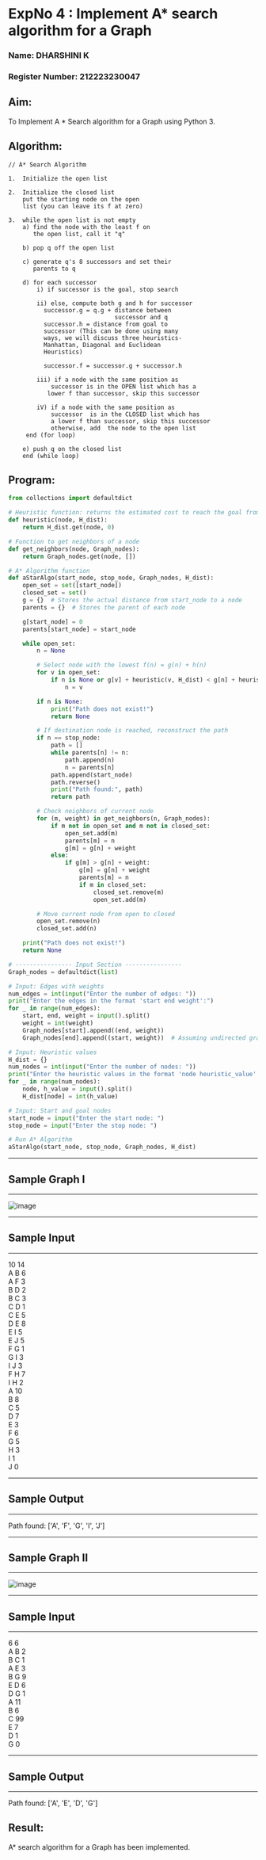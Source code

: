 <h1>ExpNo 4 : Implement A* search algorithm for a Graph</h1> 
<h3>Name: DHARSHINI K</h3>
<h3>Register Number: 212223230047</h3>

## Aim:
To Implement A * Search algorithm for a Graph using Python 3.

## Algorithm:
```
// A* Search Algorithm

1.  Initialize the open list

2.  Initialize the closed list
    put the starting node on the open 
    list (you can leave its f at zero)

3.  while the open list is not empty
    a) find the node with the least f on 
       the open list, call it "q"

    b) pop q off the open list
  
    c) generate q's 8 successors and set their 
       parents to q
   
    d) for each successor
        i) if successor is the goal, stop search
        
        ii) else, compute both g and h for successor
          successor.g = q.g + distance between 
                              successor and q
          successor.h = distance from goal to 
          successor (This can be done using many 
          ways, we will discuss three heuristics- 
          Manhattan, Diagonal and Euclidean 
          Heuristics)
          
          successor.f = successor.g + successor.h

        iii) if a node with the same position as 
            successor is in the OPEN list which has a 
           lower f than successor, skip this successor

        iV) if a node with the same position as 
            successor  is in the CLOSED list which has
            a lower f than successor, skip this successor
            otherwise, add  the node to the open list
     end (for loop)
  
    e) push q on the closed list
    end (while loop)
```

## Program:
```python
from collections import defaultdict

# Heuristic function: returns the estimated cost to reach the goal from the current node
def heuristic(node, H_dist):
    return H_dist.get(node, 0)

# Function to get neighbors of a node
def get_neighbors(node, Graph_nodes):
    return Graph_nodes.get(node, [])

# A* Algorithm function
def aStarAlgo(start_node, stop_node, Graph_nodes, H_dist):
    open_set = set([start_node])
    closed_set = set()
    g = {}  # Stores the actual distance from start_node to a node
    parents = {}  # Stores the parent of each node

    g[start_node] = 0
    parents[start_node] = start_node

    while open_set:
        n = None

        # Select node with the lowest f(n) = g(n) + h(n)
        for v in open_set:
            if n is None or g[v] + heuristic(v, H_dist) < g[n] + heuristic(n, H_dist):
                n = v

        if n is None:
            print("Path does not exist!")
            return None

        # If destination node is reached, reconstruct the path
        if n == stop_node:
            path = []
            while parents[n] != n:
                path.append(n)
                n = parents[n]
            path.append(start_node)
            path.reverse()
            print("Path found:", path)
            return path

        # Check neighbors of current node
        for (m, weight) in get_neighbors(n, Graph_nodes):
            if m not in open_set and m not in closed_set:
                open_set.add(m)
                parents[m] = n
                g[m] = g[n] + weight
            else:
                if g[m] > g[n] + weight:
                    g[m] = g[n] + weight
                    parents[m] = n
                    if m in closed_set:
                        closed_set.remove(m)
                        open_set.add(m)

        # Move current node from open to closed
        open_set.remove(n)
        closed_set.add(n)

    print("Path does not exist!")
    return None

# ---------------- Input Section ----------------
Graph_nodes = defaultdict(list)

# Input: Edges with weights
num_edges = int(input("Enter the number of edges: "))
print("Enter the edges in the format 'start end weight':")
for _ in range(num_edges):
    start, end, weight = input().split()
    weight = int(weight)
    Graph_nodes[start].append((end, weight))
    Graph_nodes[end].append((start, weight))  # Assuming undirected graph

# Input: Heuristic values
H_dist = {}
num_nodes = int(input("Enter the number of nodes: "))
print("Enter the heuristic values in the format 'node heuristic_value':")
for _ in range(num_nodes):
    node, h_value = input().split()
    H_dist[node] = int(h_value)

# Input: Start and goal nodes
start_node = input("Enter the start node: ")
stop_node = input("Enter the stop node: ")

# Run A* Algorithm
aStarAlgo(start_node, stop_node, Graph_nodes, H_dist)
```

<hr>
<h2>Sample Graph I</h2>
<hr>

![image](https://github.com/natsaravanan/19AI405FUNDAMENTALSOFARTIFICIALINTELLIGENCE/assets/87870499/b1377c3f-011a-4c0f-a843-516842ae056a)

<hr>
<h2>Sample Input</h2>
<hr>
10 14 <br>
A B 6 <br>
A F 3 <br>
B D 2 <br>
B C 3 <br>
C D 1 <br>
C E 5 <br>
D E 8 <br>
E I 5 <br>
E J 5 <br>
F G 1 <br>
G I 3 <br>
I J 3 <br>
F H 7 <br>
I H 2 <br>
A 10 <br>
B 8 <br>
C 5 <br>
D 7 <br>
E 3 <br>
F 6 <br>
G 5 <br>
H 3 <br>
I 1 <br>
J 0 <br>
<hr>
<h2>Sample Output</h2>
<hr>
Path found: ['A', 'F', 'G', 'I', 'J']


<hr>
<h2>Sample Graph II</h2>
<hr>

![image](https://github.com/natsaravanan/19AI405FUNDAMENTALSOFARTIFICIALINTELLIGENCE/assets/87870499/acbb09cb-ed39-48e5-a59b-2f8d61b978a3)


<hr>
<h2>Sample Input</h2>
<hr>
6 6 <br>
A B 2 <br>
B C 1 <br>
A E 3 <br>
B G 9 <br>
E D 6 <br>
D G 1 <br>
A 11 <br>
B 6 <br>
C 99 <br>
E 7 <br>
D 1 <br>
G 0 <br>
<hr>
<h2>Sample Output</h2>
<hr>
Path found: ['A', 'E', 'D', 'G']

## Result:
A* search algorithm for a Graph has been implemented.
